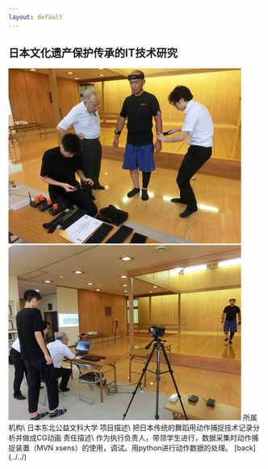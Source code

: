 ```yaml
---
layout: default
---
```


## 日本文化遗产保护传承的IT技术研究
<img src="./1.jpg">
<img src="./2.jpg">
所属机构\
日本东北公益文科大学
项目描述\
把日本传统的舞蹈用动作捕捉技术记录分析并做成CG动画
责任描述\
作为执行负责人，带领学生进行，数据采集时动作捕捉装置（MVN xsens）的使用，调试。用python进行动作数据的处理。
[back](../../)
